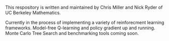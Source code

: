 This respository is written and maintained by Chris Miller and Nick Ryder of UC Berkeley Mathematics.

Currently in the process of implementing a variety of reinforecment learning frameworks. Model-free Q-learning and policy gradient up and running. Monte Carlo Tree Search and benchmarking tools coming soon.

